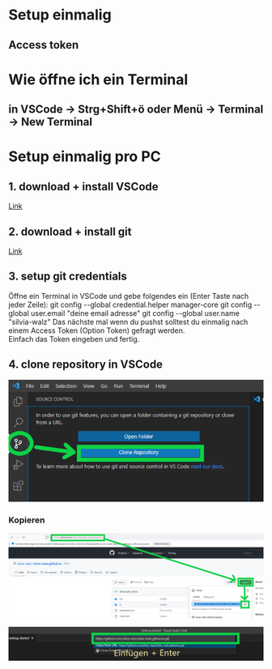 # Setup einmalig
## Access token
# Wie öffne ich ein Terminal
## in VSCode -> Strg+Shift+ö oder Menü -> Terminal -> New Terminal
# Setup einmalig pro PC
## 1. download + install VSCode  
[Link](https://code.visualstudio.com/)
## 2. download + install git
[Link](https://git-scm.com/download/win)
## 3. setup git credentials
Öffne ein Terminal in VSCode und gebe folgendes ein (Enter Taste nach jeder Zeile):
    git config --global credential.helper manager-core
    git config --global user.email "deine email adresse"
    git config --global user.name "silvia-walz"
Das nächste mal wenn du pushst solltest du einmalig nach einem Access Token (Option Token) gefragt werden.  
Einfach das Token eingeben und fertig.
## 4. clone repository in VSCode
![](https://github.com/silvia-walz/silvia-walz.github.io/blob/main/readme_images/git_clone_1.png)
### Kopieren
![](https://github.com/silvia-walz/silvia-walz.github.io/blob/main/readme_images/git_clone_2.png)


![](https://github.com/silvia-walz/silvia-walz.github.io/blob/main/readme_images/git_clone_3.png)

